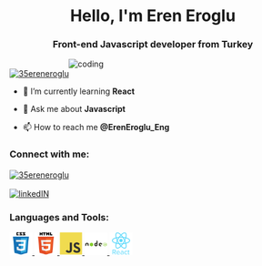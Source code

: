 <h1 align="center">Hello, I'm Eren Eroglu</h1>
<h3 align="center">Front-end Javascript developer from Turkey</h3>
<img align="right" alt="coding" width="400" src="https://media4.giphy.com/media/xUA7bdpLxQhsSQdyog/giphy.gif?cid=790b7611edd70232061f98a77116e3fc71c3120a32ae2536&rid=giphy.gif&ct=g">
<p align="left"> <a href="https://twitter.com/35ereneroglu" target="blank"><img src="https://img.shields.io/twitter/follow/35ereneroglu?logo=twitter&style=for-the-badge" alt="35ereneroglu" /></a> </p>

- 🌱 I’m currently learning **React**

- 💬 Ask me about **Javascript**

- 📫 How to reach me **@ErenEroglu_Eng**

<h3 align="left">Connect with me:</h3>
<p align="left">
<a href="https://twitter.com/ErenEroglu_Eng" target="blank"><img align="center" src="https://raw.githubusercontent.com/rahuldkjain/github-profile-readme-generator/master/src/images/icons/Social/twitter.svg" alt="35ereneroglu" height="30" width="40" /></a>
</p><p align="left"><a href="https://www.linkedin.com/in/eroglueren/" target="blank"> <img align="center" src= src="https://img.icons8.com/color/48/null/linkedin-circled--v1.png" alt="linkedIN" height="30" width="40" /></a></p>

<h3 align="left">Languages and Tools:</h3>
<p align="left"> <a href="https://www.w3schools.com/css/" target="_blank" rel="noreferrer"> <img src="https://raw.githubusercontent.com/devicons/devicon/master/icons/css3/css3-original-wordmark.svg" alt="css3" width="40" height="40"/> </a> <a href="https://www.w3.org/html/" target="_blank" rel="noreferrer"> <img src="https://raw.githubusercontent.com/devicons/devicon/master/icons/html5/html5-original-wordmark.svg" alt="html5" width="40" height="40"/> </a> <a href="https://developer.mozilla.org/en-US/docs/Web/JavaScript" target="_blank" rel="noreferrer"> <img src="https://raw.githubusercontent.com/devicons/devicon/master/icons/javascript/javascript-original.svg" alt="javascript" width="40" height="40"/> </a> <a href="https://nodejs.org" target="_blank" rel="noreferrer"> <img src="https://raw.githubusercontent.com/devicons/devicon/master/icons/nodejs/nodejs-original-wordmark.svg" alt="nodejs" width="40" height="40"/> </a> <a href="https://reactjs.org/" target="_blank" rel="noreferrer"> <img src="https://raw.githubusercontent.com/devicons/devicon/master/icons/react/react-original-wordmark.svg" alt="react" width="40" height="40"/> </a></p>
